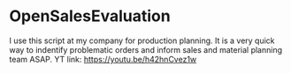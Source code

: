 # OpenSalesEvaluation
I use this script at my company for production planning. It is a very quick way to indentify problematic orders and inform sales and material planning team ASAP.
YT link: https://youtu.be/h42hnCvez1w
